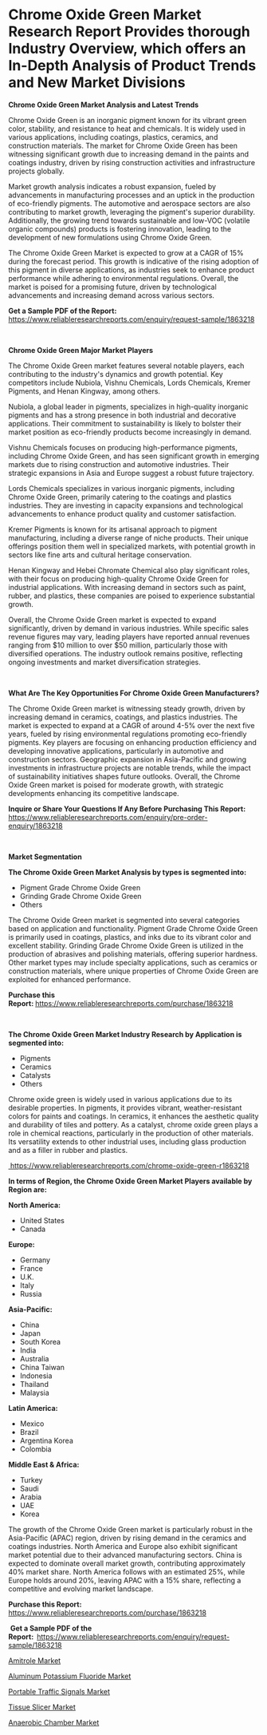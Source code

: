 <p><h1>Chrome Oxide Green Market Research Report Provides thorough Industry Overview, which offers an In-Depth Analysis of Product Trends and New Market Divisions</h1></p><p><strong>Chrome Oxide Green Market Analysis and Latest Trends</strong></p>
<p><p>Chrome Oxide Green is an inorganic pigment known for its vibrant green color, stability, and resistance to heat and chemicals. It is widely used in various applications, including coatings, plastics, ceramics, and construction materials. The market for Chrome Oxide Green has been witnessing significant growth due to increasing demand in the paints and coatings industry, driven by rising construction activities and infrastructure projects globally.</p><p>Market growth analysis indicates a robust expansion, fueled by advancements in manufacturing processes and an uptick in the production of eco-friendly pigments. The automotive and aerospace sectors are also contributing to market growth, leveraging the pigment's superior durability. Additionally, the growing trend towards sustainable and low-VOC (volatile organic compounds) products is fostering innovation, leading to the development of new formulations using Chrome Oxide Green.</p><p>The Chrome Oxide Green Market is expected to grow at a CAGR of 15% during the forecast period. This growth is indicative of the rising adoption of this pigment in diverse applications, as industries seek to enhance product performance while adhering to environmental regulations. Overall, the market is poised for a promising future, driven by technological advancements and increasing demand across various sectors.</p></p>
<p><strong>Get a Sample PDF of the Report:&nbsp;</strong> <a href="https://www.reliableresearchreports.com/enquiry/request-sample/1863218?utm_campaign=12&utm_medium=2&utm_source=Github&utm_content=ia&utm_term=11112024&utm_id=chrome-oxide-green">https://www.reliableresearchreports.com/enquiry/request-sample/1863218</a></p>
<p>&nbsp;</p>
<p><strong>Chrome Oxide Green Major Market Players</strong></p>
<p><p>The Chrome Oxide Green market features several notable players, each contributing to the industry's dynamics and growth potential. Key competitors include Nubiola, Vishnu Chemicals, Lords Chemicals, Kremer Pigments, and Henan Kingway, among others. </p><p>Nubiola, a global leader in pigments, specializes in high-quality inorganic pigments and has a strong presence in both industrial and decorative applications. Their commitment to sustainability is likely to bolster their market position as eco-friendly products become increasingly in demand.</p><p>Vishnu Chemicals focuses on producing high-performance pigments, including Chrome Oxide Green, and has seen significant growth in emerging markets due to rising construction and automotive industries. Their strategic expansions in Asia and Europe suggest a robust future trajectory.</p><p>Lords Chemicals specializes in various inorganic pigments, including Chrome Oxide Green, primarily catering to the coatings and plastics industries. They are investing in capacity expansions and technological advancements to enhance product quality and customer satisfaction.</p><p>Kremer Pigments is known for its artisanal approach to pigment manufacturing, including a diverse range of niche products. Their unique offerings position them well in specialized markets, with potential growth in sectors like fine arts and cultural heritage conservation.</p><p>Henan Kingway and Hebei Chromate Chemical also play significant roles, with their focus on producing high-quality Chrome Oxide Green for industrial applications. With increasing demand in sectors such as paint, rubber, and plastics, these companies are poised to experience substantial growth.</p><p>Overall, the Chrome Oxide Green market is expected to expand significantly, driven by demand in various industries. While specific sales revenue figures may vary, leading players have reported annual revenues ranging from $10 million to over $50 million, particularly those with diversified operations. The industry outlook remains positive, reflecting ongoing investments and market diversification strategies.</p></p>
<p>&nbsp;</p>
<p><strong>What Are The Key Opportunities For Chrome Oxide Green Manufacturers?</strong></p>
<p><p>The Chrome Oxide Green market is witnessing steady growth, driven by increasing demand in ceramics, coatings, and plastics industries. The market is expected to expand at a CAGR of around 4-5% over the next five years, fueled by rising environmental regulations promoting eco-friendly pigments. Key players are focusing on enhancing production efficiency and developing innovative applications, particularly in automotive and construction sectors. Geographic expansion in Asia-Pacific and growing investments in infrastructure projects are notable trends, while the impact of sustainability initiatives shapes future outlooks. Overall, the Chrome Oxide Green market is poised for moderate growth, with strategic developments enhancing its competitive landscape.</p></p>
<p><strong>Inquire or Share Your Questions If Any Before Purchasing This Report:</strong> <a href="https://www.reliableresearchreports.com/enquiry/pre-order-enquiry/1863218?utm_campaign=12&utm_medium=2&utm_source=Github&utm_content=ia&utm_term=11112024&utm_id=chrome-oxide-green">https://www.reliableresearchreports.com/enquiry/pre-order-enquiry/1863218</a></p>
<p>&nbsp;</p>
<p><strong>Market Segmentation</strong></p>
<p><strong>The Chrome Oxide Green Market Analysis by types is segmented into:</strong></p>
<p><ul><li>Pigment Grade Chrome Oxide Green</li><li>Grinding Grade Chrome Oxide Green</li><li>Others</li></ul></p>
<p><p>The Chrome Oxide Green market is segmented into several categories based on application and functionality. Pigment Grade Chrome Oxide Green is primarily used in coatings, plastics, and inks due to its vibrant color and excellent stability. Grinding Grade Chrome Oxide Green is utilized in the production of abrasives and polishing materials, offering superior hardness. Other market types may include specialty applications, such as ceramics or construction materials, where unique properties of Chrome Oxide Green are exploited for enhanced performance.</p></p>
<p><strong>Purchase this Report:&nbsp;</strong><a href="https://www.reliableresearchreports.com/purchase/1863218?utm_campaign=12&utm_medium=2&utm_source=Github&utm_content=ia&utm_term=11112024&utm_id=chrome-oxide-green">https://www.reliableresearchreports.com/purchase/1863218</a></p>
<p>&nbsp;</p>
<p><strong>The Chrome Oxide Green Market Industry Research by Application is segmented into:</strong></p>
<p><ul><li>Pigments</li><li>Ceramics</li><li>Catalysts</li><li>Others</li></ul></p>
<p><p>Chrome oxide green is widely used in various applications due to its desirable properties. In pigments, it provides vibrant, weather-resistant colors for paints and coatings. In ceramics, it enhances the aesthetic quality and durability of tiles and pottery. As a catalyst, chrome oxide green plays a role in chemical reactions, particularly in the production of other materials. Its versatility extends to other industrial uses, including glass production and as a filler in rubber and plastics.</p></p>
<p><a href="https://www.reliableresearchreports.com/chrome-oxide-green-r1863218?utm_campaign=12&utm_medium=2&utm_source=Github&utm_content=ia&utm_term=11112024&utm_id=chrome-oxide-green">&nbsp;https://www.reliableresearchreports.com/chrome-oxide-green-r1863218</a></p>
<p><strong>In terms of Region, the Chrome Oxide Green Market Players available by Region are:</strong></p>
<p>
    <p> <strong> North America: </strong>
        <ul>
            <li>United States</li>
            <li>Canada</li>
        </ul>
        </p> 
    <p> <strong> Europe: </strong>
        <ul>
            <li>Germany</li>
            <li>France</li>
            <li>U.K.</li>
            <li>Italy</li>
            <li>Russia</li>
        </ul>
        </p> 
    <p> <strong> Asia-Pacific: </strong>
        <ul>
            <li>China</li>
            <li>Japan</li>
            <li>South Korea</li>
            <li>India</li>
            <li>Australia</li>
            <li>China Taiwan</li>
            <li>Indonesia</li>
            <li>Thailand</li>
            <li>Malaysia</li>
        </ul>
        </p> 
    <p> <strong> Latin America: </strong>
        <ul>
            <li>Mexico</li>
            <li>Brazil</li>
            <li>Argentina Korea</li>
            <li>Colombia</li>
        </ul>
        </p> 
    <p> <strong> Middle East & Africa: </strong>
        <ul>
            <li>Turkey</li>
            <li>Saudi</li>
            <li>Arabia</li>
            <li>UAE</li>
            <li>Korea</li>
        </ul>
    </p>
    </p>
<p><p>The growth of the Chrome Oxide Green market is particularly robust in the Asia-Pacific (APAC) region, driven by rising demand in the ceramics and coatings industries. North America and Europe also exhibit significant market potential due to their advanced manufacturing sectors. China is expected to dominate overall market growth, contributing approximately 40% market share. North America follows with an estimated 25%, while Europe holds around 20%, leaving APAC with a 15% share, reflecting a competitive and evolving market landscape.</p></p>
<p><strong>Purchase this Report: </strong><a href="https://www.reliableresearchreports.com/purchase/1863218?utm_campaign=12&utm_medium=2&utm_source=Github&utm_content=ia&utm_term=11112024&utm_id=chrome-oxide-green">https://www.reliableresearchreports.com/purchase/1863218</a></p>
<p>&nbsp;<strong>Get a Sample PDF of the Report:&nbsp;&nbsp;</strong><a href="https://www.reliableresearchreports.com/enquiry/request-sample/1863218?utm_campaign=12&utm_medium=2&utm_source=Github&utm_content=ia&utm_term=11112024&utm_id=chrome-oxide-green">https://www.reliableresearchreports.com/enquiry/request-sample/1863218</a></p>
<p><strong></strong></p>
<p><p><a href="https://github.com/shauntarfpso/Market-Research-Report-List-1/blob/main/amitrole-market.md?utm_campaign=12&utm_medium=2&utm_source=Github&utm_content=ia&utm_term=11112024&utm_id=chrome-oxide-green">Amitrole Market</a></p><p><a href="https://github.com/GenaGaines34/Market-Research-Report-List-1/blob/main/aluminum-potassium-fluoride-market.md?utm_campaign=12&utm_medium=2&utm_source=Github&utm_content=ia&utm_term=11112024&utm_id=chrome-oxide-green">Aluminum Potassium Fluoride Market</a></p><p><a href="https://www.linkedin.com/pulse/portable-traffic-signals-industry-resonance-133-amplification-afcnf?utm_campaign=12&utm_medium=2&utm_source=Github&utm_content=ia&utm_term=11112024&utm_id=chrome-oxide-green">Portable Traffic Signals Market</a></p><p><a href="https://issuu.com/reportprime-2/docs/tissue-slicer-market-size-2030.pptx_c615f5eb6bddfb?utm_campaign=12&utm_medium=2&utm_source=Github&utm_content=ia&utm_term=11112024&utm_id=chrome-oxide-green">Tissue Slicer Market</a></p><p><a href="https://issuu.com/reportprime-2/docs/anaerobic-chamber-market-size-2030._b72cdf79d03cd4?utm_campaign=12&utm_medium=2&utm_source=Github&utm_content=ia&utm_term=11112024&utm_id=chrome-oxide-green">Anaerobic Chamber Market</a></p></p>